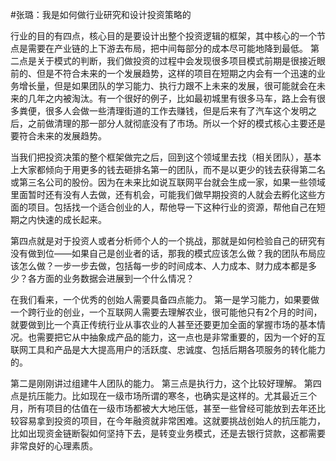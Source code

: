 #﻿张璐：我是如何做行业研究和设计投资策略的

行业的目的有四点，核心目的是要设计出整个投资逻辑的框架，其中核心的一个节点是需要在产业链的上下游去布局，把中间每部分的成本尽可能地降到最低。 第二点是关于模式的判断，我们做投资的过程中会发现很多项目模式前期是很接近眼前的、但是不符合未来的一个发展趋势，这样的项目在短期之内会有一个迅速的业务增长量，但是如果团队的学习能力、执行力跟不上未来的发展，很可能就会在未来的几年之内被淘汰。有一个很好的例子，比如最初城里有很多马车，路上会有很多粪便，很多人会做一些清理街道的工作去赚钱，但是后来有了汽车这个发明之后，之前做清理的那一部分人就彻底没有了市场。所以一个好的模式核心主要还是要符合未来的发展趋势。

当我们把投资决策的整个框架做完之后，回到这个领域里去找（相关团队），基本上大家都倾向于用更多的钱去砸排名第一的团队，而不是以更少的钱去获得第二名或第三名公司的股份。因为在未来比如说互联网平台就会生成一家，如果一些领域里面暂时还有没有人去做，还有机会，可能我们做早期投资的人就会去孵化这些方面的项目。包括找一个适合创业的人，帮他导一下这种行业的资源，帮他自己在短期之内快速的成长起来。

第四点就是对于投资人或者分析师个人的一个挑战，那就是如何检验自己的研究有没有做到位——如果自己是创业者的话，那我的模式应该怎么做？我的团队布局应该怎么做？一步一步去做，包括每一步的时间成本、人力成本、财力成本都是多少？各方面的业务数据会进展到一个什么情况？

在我们看来，一个优秀的创始人需要具备四点能力。 第一是学习能力，如果要做一个跨行业的创业，一个互联网人需要去理解农业，很可能他只有2个月的时间，就要做到比一个真正传统行业从事农业的人甚至还要更加全面的掌握市场的基本情况。也需要把它从中抽象成产品的能力，这一点也是非常重要的，因为一个好的互联网工具和产品是大大提高用户的活跃度、忠诚度、包括后期各项服务的转化能力的。

第二是刚刚讲过组建牛人团队的能力。 第三点是执行力，这个比较好理解。 第四点是抗压能力。比如现在一级市场所谓的寒冬，也确实是这样的。尤其最近三个月，所有项目的估值在一级市场都被大大地压低，甚至一些曾经可能放到去年还比较容易拿到投资的项目，在今年融资就非常困难。这就要挑战创始人的抗压能力，比如出现资金链断裂如何坚持下去，是转变业务模式，还是去银行贷款，这都需要非常良好的心理素质。

